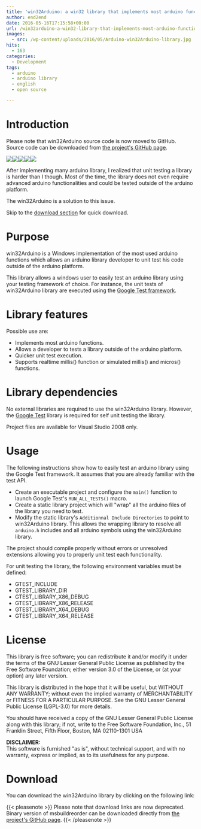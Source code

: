 ```yaml
---
title: 'win32Arduino: a win32 library that implements most arduino functions'
author: end2end
date: 2016-05-16T17:15:58+00:00
url: /win32arduino-a-win32-library-that-implements-most-arduino-functions/
images:
  - src: /wp-content/uploads/2016/05/Arduino-win32Arduino-library.jpg
hits:
  - 163
categories:
  - Development
tags:
  - arduino
  - arduino library
  - english
  - open source

---
```

# Introduction

Please note that win32Arduino source code is now moved to GitHub. Source code can be downloaded from [the project's GitHub page](http://github.com/end2endzone/win32Arduino).

![](https://img.shields.io/badge/License-MIT-yellow.svg)![](https://img.shields.io/github/release/end2endzone/win32Arduino.svg)![](https://ci.appveyor.com/api/projects/status/4jhi6oqgaji5e7pl/branch/master?svg=true)![](https://img.shields.io/appveyor/tests/end2endzone/win32Arduino/master.svg)![](https://img.shields.io/github/downloads/end2endzone/win32Arduino/total.svg) 

After implementing many arduino library, I realized that unit testing a library is harder than I though. Most of the time, the library does not even require advanced arduino functionalities and could be tested outside of the arduino platform.

The win32Arduino is a solution to this issue.

<!--more-->

Skip to the [download section](#Download) for quick download.

# Purpose

win32Arduino is a Windows implementation of the most used arduino functions which allows an arduino library developer to unit test his code outside of the arduino platform.

This library allows a windows user to easily test an arduino library using your testing framework of choice. For instance, the unit tests of win32Arduino library are executed using the [Google Test framework](http://github.com/google/googletest).

# Library features

Possible use are:

* Implements most arduino functions.
* Allows a developer to tests a library outside of the arduino platform.
* Quicker unit test execution.
* Supports realtime millis() function or simulated millis() and micros() functions.

# Library dependencies

No external libraries are required to use the win32Arduino library. However, the [Google Test](http://github.com/google/googletest) library is required for self unit testing the library.

Project files are available for Visual Studio 2008 only.

# Usage

The following instructions show how to easily test an arduino library using the Google Test framework. It assumes that you are already familiar with the test API.

* Create an executable project and configure the `main()` function to launch Google Test's `RUN_ALL_TESTS()` macro.
* Create a static library project which will "wrap" all the arduino files of the library you need to test.
* Modify the static library's `Additionnal Include Directories` to point to win32Arduino library. This allows the wrapping library to resolve all `arduino.h` includes and all arduino symbols using the win32Arduino library.

The project should compile properly without errors or unresolved extensions allowing you to properly unit test each functionality.

For unit testing the library, the following environment variables must be defined:

  * GTEST_INCLUDE
  * GTEST\_LIBRARY\_DIR
  * GTEST\_LIBRARY\_X86_DEBUG
  * GTEST\_LIBRARY\_X86_RELEASE
  * GTEST\_LIBRARY\_X64_DEBUG
  * GTEST\_LIBRARY\_X64_RELEASE

# License

This library is free software; you can redistribute it and/or modify it under the terms of the GNU Lesser General Public License as published by the Free Software Foundation; either version 3.0 of the License, or (at your option) any later version.

This library is distributed in the hope that it will be useful, but WITHOUT ANY WARRANTY; without even the implied warranty of MERCHANTABILITY or FITNESS FOR A PARTICULAR PURPOSE. See the GNU Lesser General Public License (LGPL-3.0) for more details.

You should have received a copy of the GNU Lesser General Public License along with this library; if not, write to the Free Software Foundation, Inc., 51 Franklin Street, Fifth Floor, Boston, MA 02110-1301 USA

**DISCLAIMER:**  
This software is furnished "as is", without technical support, and with no warranty, express or implied, as to its usefulness for any purpose.

# Download

You can download the win32Arduino library by clicking on the following link:

{{< pleasenote >}}
  Please note that download links are now deprecated. Binary version of msbuildreorder can be downloaded directly from [the project's GitHub page](http://github.com/end2endzone/win32Arduino/releases).
{{< /pleasenote >}}

